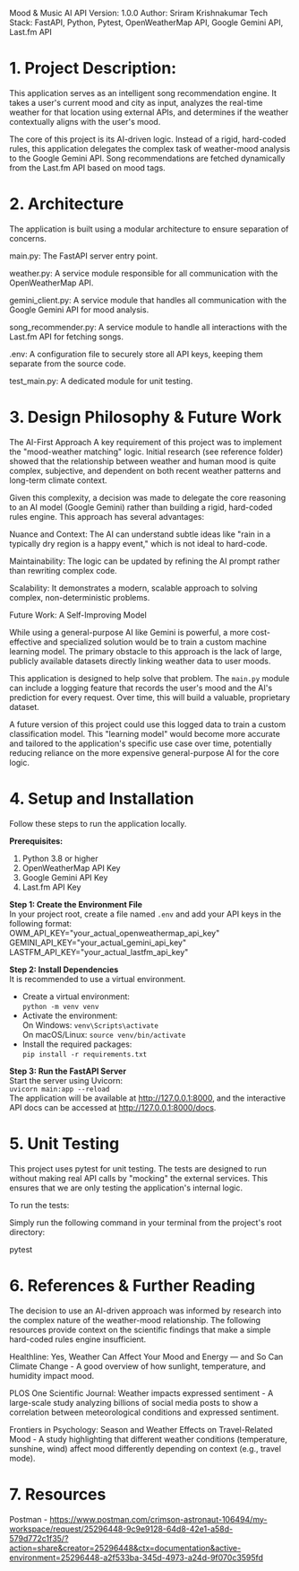 Mood & Music AI API
Version: 1.0.0
Author: Sriram Krishnakumar
Tech Stack: FastAPI, Python, Pytest, OpenWeatherMap API, Google Gemini API, Last.fm API

# 1. Project Description:
This application serves as an intelligent song recommendation engine. It takes a user's current mood and city as input, analyzes the real-time weather for that location using external APIs, and determines if the weather contextually aligns with the user's mood.

The core of this project is its AI-driven logic. Instead of a rigid, hard-coded rules, this application delegates the complex task of weather-mood analysis to the Google Gemini API. Song recommendations are fetched dynamically from the Last.fm API based on mood tags.

# 2. Architecture
The application is built using a modular architecture to ensure separation of concerns.

main.py: The FastAPI server entry point.

weather.py: A service module responsible for all communication with the OpenWeatherMap API.

gemini_client.py: A service module that handles all communication with the Google Gemini API for mood analysis.

song_recommender.py: A service module to handle all interactions with the Last.fm API for fetching songs.

.env: A configuration file to securely store all API keys, keeping them separate from the source code.

test_main.py: A dedicated module for unit testing.

# 3.  Design Philosophy & Future Work
The AI-First Approach
A key requirement of this project was to implement the "mood-weather matching" logic. Initial research (see reference folder) showed that the relationship between weather and human mood is quite complex, subjective, and dependent on both recent weather patterns and long-term climate context.

Given this complexity, a decision was made to delegate the core reasoning to an AI model (Google Gemini) rather than building a rigid, hard-coded rules engine. This approach has several advantages:

Nuance and Context: The AI can understand subtle ideas like "rain in a typically dry region is a happy event," which is not ideal to hard-code.

Maintainability: The logic can be updated by refining the AI prompt rather than rewriting complex code.

Scalability: It demonstrates a modern, scalable approach to solving complex, non-deterministic problems.

Future Work: A Self-Improving Model

While using a general-purpose AI like Gemini is powerful, a more cost-effective and specialized solution would be to train a custom machine learning model. The primary obstacle to this approach is the lack of large, publicly available datasets directly linking weather data to user moods.

This application is designed to help solve that problem. The `main.py` module can include a logging feature that records the user's mood and the AI's prediction for every request. Over time, this will build a valuable, proprietary dataset.

A future version of this project could use this logged data to train a custom classification model. This "learning model" would become more accurate and tailored to the application's specific use case over time, potentially reducing reliance on the more expensive general-purpose AI for the core logic.

# 4.  Setup and Installation
Follow these steps to run the application locally.

**Prerequisites:**
1. Python 3.8 or higher
2. OpenWeatherMap API Key
3. Google Gemini API Key
4. Last.fm API Key

**Step 1: Create the Environment File**  
In your project root, create a file named `.env` and add your API keys in the following format:  
    OWM_API_KEY="your_actual_openweathermap_api_key"  
    GEMINI_API_KEY="your_actual_gemini_api_key"  
    LASTFM_API_KEY="your_actual_lastfm_api_key"

**Step 2: Install Dependencies**  
It is recommended to use a virtual environment.  
- Create a virtual environment:  
    `python -m venv venv`  
- Activate the environment:  
    On Windows: `venv\Scripts\activate`  
    On macOS/Linux: `source venv/bin/activate`  
- Install the required packages:  
    `pip install -r requirements.txt`

**Step 3: Run the FastAPI Server**  
Start the server using Uvicorn:  
`uvicorn main:app --reload`  
The application will be available at http://127.0.0.1:8000, and the interactive API docs can be accessed at http://127.0.0.1:8000/docs.

# 5.  Unit Testing
This project uses pytest for unit testing. The tests are designed to run without making real API calls by "mocking" the external services. This ensures that we are only testing the application's internal logic.

To run the tests:

Simply run the following command in your terminal from the project's root directory:

pytest

# 6.  References & Further Reading
The decision to use an AI-driven approach was informed by research into the complex nature of the weather-mood relationship. The following resources provide context on the scientific findings that make a simple hard-coded rules engine insufficient.

Healthline: Yes, Weather Can Affect Your Mood and Energy — and So Can Climate Change - A good overview of how sunlight, temperature, and humidity impact mood.

PLOS One Scientific Journal: Weather impacts expressed sentiment - A large-scale study analyzing billions of social media posts to show a correlation between meteorological conditions and expressed sentiment.

Frontiers in Psychology: Season and Weather Effects on Travel-Related Mood - A study highlighting that different weather conditions (temperature, sunshine, wind) affect mood differently depending on context (e.g., travel mode).

# 7. Resources

Postman - https://www.postman.com/crimson-astronaut-106494/my-workspace/request/25296448-9c9e9128-64d8-42e1-a58d-579d772c1f35/?action=share&creator=25296448&ctx=documentation&active-environment=25296448-a2f533ba-345d-4973-a24d-9f070c3595fd
